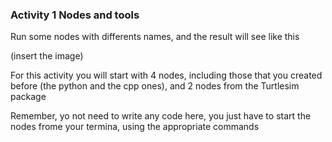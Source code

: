 ### Activity 1 Nodes and tools 

Run some nodes with differents names, and the result will see like this 

(insert the image)

For this activity you will start with 4 nodes, including those that you created before (the python and the cpp ones), and 2 nodes from the Turtlesim package

Remember, yo not need to write any code here, you just have to start the nodes frome your termina, using the appropriate commands 

